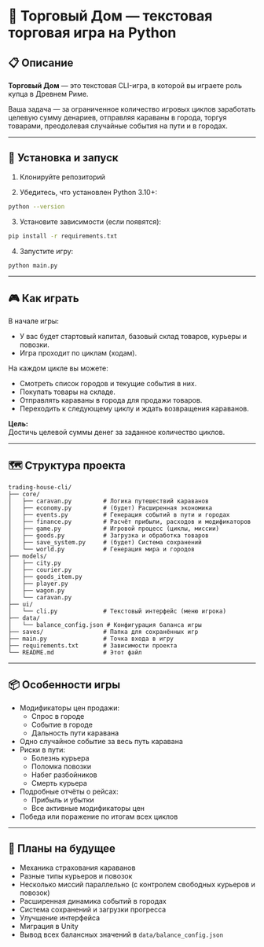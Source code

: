 # 📖 Торговый Дом — текстовая торговая игра на Python

## 📋 Описание

**Торговый Дом** — это текстовая CLI-игра, в которой вы играете роль купца в Древнем Риме.

Ваша задача — за ограниченное количество игровых циклов заработать целевую сумму денариев, отправляя караваны в города, торгуя товарами, преодолевая случайные события на пути и в городах.

---

## 🚀 Установка и запуск

1. Клонируйте репозиторий

2. Убедитесь, что установлен Python 3.10+:

```bash
python --version
```

3. Установите зависимости (если появятся):

```bash
pip install -r requirements.txt
```

4. Запустите игру:

```bash
python main.py
```

---

## 🎮 Как играть

В начале игры:
- У вас будет стартовый капитал, базовый склад товаров, курьеры и повозки.
- Игра проходит по циклам (ходам).

На каждом цикле вы можете:
- Смотреть список городов и текущие события в них.
- Покупать товары на складе.
- Отправлять караваны в города для продажи товаров.
- Переходить к следующему циклу и ждать возвращения караванов.

**Цель:**  
Достичь целевой суммы денег за заданное количество циклов.

---

## 🗺 Структура проекта

```
trading-house-cli/
├── core/
│   ├── caravan.py         # Логика путешествий караванов
│   ├── economy.py         # (будет) Расширенная экономика
│   ├── events.py          # Генерация событий в пути и городах
│   ├── finance.py         # Расчёт прибыли, расходов и модификаторов
│   ├── game.py            # Игровой процесс (циклы, миссии)
│   ├── goods.py           # Загрузка и обработка товаров
│   ├── save_system.py     # (будет) Система сохранений
│   └── world.py           # Генерация мира и городов
├── models/
│   ├── city.py
│   ├── courier.py
│   ├── goods_item.py
│   ├── player.py
│   ├── wagon.py
│   └── caravan.py
├── ui/
│   └── cli.py             # Текстовый интерфейс (меню игрока)
├── data/
│   └── balance_config.json # Конфигурация баланса игры
├── saves/                 # Папка для сохранённых игр
├── main.py                # Точка входа в игру
├── requirements.txt       # Зависимости проекта
└── README.md              # Этот файл
```

---

## 📦 Особенности игры

- Модификаторы цен продажи:
  - Спрос в городе
  - Событие в городе
  - Дальность пути каравана
- Одно случайное событие за весь путь каравана
- Риски в пути:
  - Болезнь курьера
  - Поломка повозки
  - Набег разбойников
  - Смерть курьера
- Подробные отчёты о рейсах:
  - Прибыль и убытки
  - Все активные модификаторы цен
- Победа или поражение по итогам всех циклов

---

## 🔮 Планы на будущее

- Механика страхования караванов
- Разные типы курьеров и повозок
- Несколько миссий параллельно (с контролем свободных курьеров и повозок)
- Расширенная динамика событий в городах
- Система сохранений и загрузки прогресса
- Улучшение интерфейса
- Миграция в Unity
- Вывод всех балансных значений в `data/balance_config.json`

